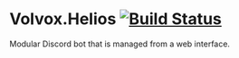 # Volvox.Helios [![Build Status](https://travis-ci.org/BillChirico/Volvox.Helios.svg?branch=master)](https://travis-ci.org/BillChirico/Volvox.Helios)
Modular Discord bot that is managed from a web interface.
